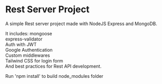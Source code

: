 # Rest Server Project

A simple Rest server project made with NodeJS Express and MongoDB. 

It includes:
mongoose  
express-validator  
Auth with JWT  
Google Authentication  
Custom middlewares  
Tailwind CSS for login form  
And best practices for Rest API development.  


Run 'npm install' to build node_modules folder
